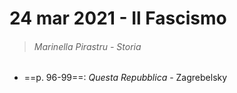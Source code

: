# 24 mar 2021 - Il Fascismo
> ###### Marinella Pirastru - Storia

- ==p. 96-99==: _Questa Repubblica_ - Zagrebelsky
